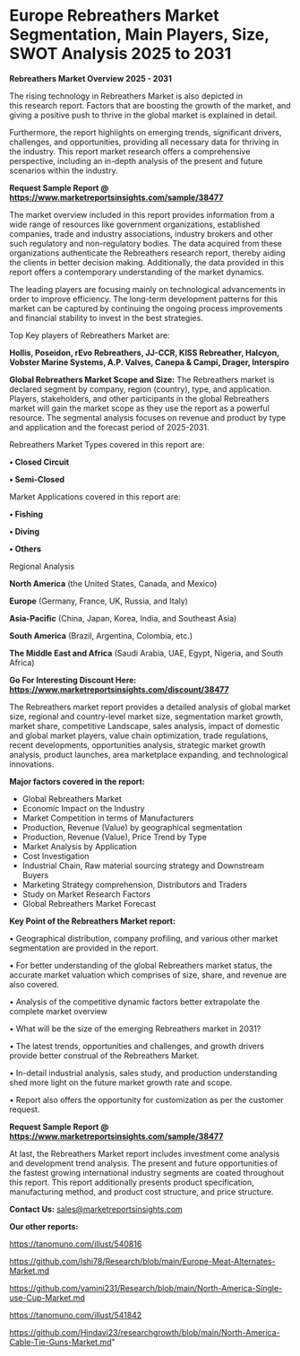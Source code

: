 # Europe Rebreathers Market Segmentation, Main Players, Size, SWOT Analysis 2025 to 2031

<Strong> Rebreathers Market Overview 2025 - 2031</strong>

The rising technology in Rebreathers Market is also depicted in this research report. Factors that are boosting the growth of the market, and giving a positive push to thrive in the global market is explained in detail.

Furthermore, the report highlights on emerging trends, significant drivers, challenges, and opportunities, providing all necessary data for thriving in the industry. This report market research offers a comprehensive perspective, including an in-depth analysis of the present and future scenarios within the industry.

<strong>Request Sample Report @ <a href=https://www.marketreportsinsights.com/sample/38477>https://www.marketreportsinsights.com/sample/38477</a></strong>

The market overview included in this report provides information from a wide range of resources like government organizations, established companies, trade and industry associations, industry brokers and other such regulatory and non-regulatory bodies. The data acquired from these organizations authenticate the Rebreathers research report, thereby aiding the clients in better decision making. Additionally, the data provided in this report offers a contemporary understanding of the market dynamics.

The leading players are focusing mainly on technological advancements in order to improve efficiency. The long-term development patterns for this market can be captured by continuing the ongoing process improvements and financial stability to invest in the best strategies.

Top Key players of Rebreathers Market are:

<strong>Hollis, Poseidon, rEvo Rebreathers, JJ-CCR, KISS Rebreather, Halcyon, Vobster Marine Systems, A.P. Valves, Canepa & Campi, Drager, Interspiro</strong>

<strong><b>Global Rebreathers Market Scope and Size:</b></strong>
The Rebreathers market is declared segment by company, region (country), type, and application. Players, stakeholders, and other participants in the global Rebreathers market will gain the market scope as they use the report as a powerful resource. The segmental analysis focuses on revenue and product by type and application and the forecast period of 2025-2031.

Rebreathers Market Types covered in this report are:

<strong>•  Closed Circuit

•  Semi-Closed</strong>

Market Applications covered in this report are:

<strong>•  Fishing

•  Diving

•  Others</strong> 

Regional Analysis

<strong>North America</strong> (the United States, Canada, and Mexico)

<strong>Europe</strong> (Germany, France, UK, Russia, and Italy)

<strong>Asia-Pacific</strong> (China, Japan, Korea, India, and Southeast Asia)

<strong>South America</strong> (Brazil, Argentina, Colombia, etc.)

<strong>The Middle East and Africa</strong> (Saudi Arabia, UAE, Egypt, Nigeria, and South Africa)

<strong>Go For Interesting Discount Here: <a href=https://www.marketreportsinsights.com/discount/38477>https://www.marketreportsinsights.com/discount/38477</a></strong>

The Rebreathers market report provides a detailed analysis of global market size, regional and country-level market size, segmentation market growth, market share, competitive Landscape, sales analysis, impact of domestic and global market players, value chain optimization, trade regulations, recent developments, opportunities analysis, strategic market growth analysis, product launches, area marketplace expanding, and technological innovations.

<strong><b>Major factors covered in the report:</b></strong>
<ul>
  <li>Global Rebreathers Market </li>
  <li>Economic Impact on the Industry</li>
  <li>Market Competition in terms of Manufacturers</li>
  <li>Production, Revenue (Value) by geographical segmentation</li>
  <li>Production, Revenue (Value), Price Trend by Type</li>
  <li>Market Analysis by Application</li>
  <li>Cost Investigation</li>
  <li>Industrial Chain, Raw material sourcing strategy and Downstream Buyers</li>
  <li>Marketing Strategy comprehension, Distributors and Traders</li>
  <li>Study on Market Research Factors</li>
  <li>Global Rebreathers Market Forecast</li>
</ul>

<strong><b>Key Point of the Rebreathers Market report:</b></strong>

• Geographical distribution, company profiling, and various other market segmentation are provided in the report.

• For better understanding of the global Rebreathers market status, the accurate market valuation which comprises of size, share, and revenue are also covered.

• Analysis of the competitive dynamic factors better extrapolate the complete market overview

• What will be the size of the emerging Rebreathers market in 2031?

• The latest trends, opportunities and challenges, and growth drivers provide better construal of the Rebreathers Market.

• In-detail industrial analysis, sales study, and production understanding shed more light on the future market growth rate and scope.

• Report also offers the opportunity for customization as per the customer request.

<strong>Request Sample Report @ <a href=https://www.marketreportsinsights.com/sample/38477>https://www.marketreportsinsights.com/sample/38477</a></strong>

At last, the Rebreathers Market report includes investment come analysis and development trend analysis. The present and future opportunities of the fastest growing international industry segments are coated throughout this report. This report additionally presents product specification, manufacturing method, and product cost structure, and price structure.

<strong>Contact Us:</strong>
sales@marketreportsinsights.com

<strong>Our other reports:</strong>

<a href=https://tanomuno.com/illust/540816>https://tanomuno.com/illust/540816</a>

<a href=https://github.com/Ishi78/Research/blob/main/Europe-Meat-Alternates-Market.md>https://github.com/Ishi78/Research/blob/main/Europe-Meat-Alternates-Market.md</a>

<a href=https://github.com/yamini231/Research/blob/main/North-America-Single-use-Cup-Market.md>https://github.com/yamini231/Research/blob/main/North-America-Single-use-Cup-Market.md</a>

<a href=https://tanomuno.com/illust/541842>https://tanomuno.com/illust/541842</a>

<a href=https://github.com/Hindavi23/researchgrowth/blob/main/North-America-Cable-Tie-Guns-Market.md>https://github.com/Hindavi23/researchgrowth/blob/main/North-America-Cable-Tie-Guns-Market.md</a>"
